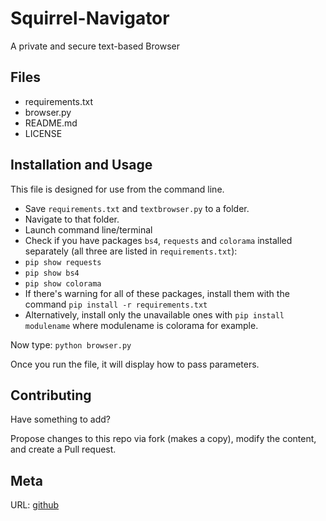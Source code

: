 # Squirrel-Navigator
 A private and secure text-based Browser

## Files
* requirements.txt
* browser.py
* README.md
* LICENSE

## Installation and Usage
This file is designed for use from the command line.

* Save `requirements.txt` and `textbrowser.py` to a folder.
* Navigate to that folder.
* Launch command line/terminal
* Check if you have packages `bs4`, `requests` and `colorama` installed separately (all three are listed in `requirements.txt`):
* `pip show requests`
* `pip show bs4`
* `pip show colorama`
* If there's warning for all of these packages, install them with the command `pip install -r requirements.txt`
* Alternatively, install only the unavailable ones with `pip install modulename` where modulename is colorama for example.

Now type: `python browser.py`

Once you run the file, it will display how to pass parameters.


## Contributing
Have something to add?

Propose changes to this repo via fork (makes a copy), modify the content, and create a Pull request.


## Meta
URL: [github](https://github.com/squirrelcom/Squirrel-Navigator)

